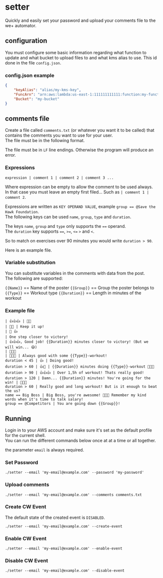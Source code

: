 # setter

Quickly and easily set your password and upload your comments file to the we+ automator.

## configuration

You must configure some basic information regarding what function to update and what bucket to upload files to
and what kms alias to use. This id done in the file `config.json`.

### config.json example

```json
{
    "keyAlias": "alias/my-kms-key",
    "FuncArn": "arn:aws:lambda:us-east-1:111111111111:function:my-function",
    "Bucket": "my-bucket"
}
```

## comments file

Create a file called `comments.txt` (or whatever you want it to be called) that contains the comments you want to use for your user.  
The file must be in the following format.

The file must be in `LF` line endings. Otherwise the program will produce an error.

### Expressions
```text
expression | comment 1 | comment 2 | comment 3 ...
```

Where expression can be empty to allow the comment to be used always.  
In that case you must leave an empty first filed... Such as `| comment 1 | comment 2`.

Expressions are written as `KEY OPERAND VALUE`, example `group == @Save the Hawk Foundation`.  
The following keys can be used `name`, `group`, `type` and `duration`.

The keys `name`, `group` and `type` only supports the `==` operand.  
The `duration` key supports `==`, `>=`, `<=` `>` and `<`.

So to match on exercises over 90 minutes you would write `duration > 90`.

Here is an example file.

### Variable substitution

You can substitute variables in the comments with data from the post.  
The following are supported:

`{{Name}}` == Name of the poster
`{{Group}}` == Group the poster belongs to
`{{Type}}` == Workout type
`{{Duration}}` == Length in minutes of the workout

### Example file

```text
| 👍👍👍 | 🙌🙌
| 💪💪 | Keep it up!
| 🙌 👍
| One step closer to victory!
| 👍👍👍, Good job! {{Duration}} minutes closer to victory! (But we will win... 😅)
| 🙌🙌🙌
| 🙌🙌🙌 | Always good with some {{Type}}-workout!
duration < 45 | 👍 | Doing good!
duration > 60 | 👍🙌 | {{Duration}} minutes doing {{Type}}-workout 🙌🙌🙌
duration > 90 | 👍👍👍 | Over 1,5h of workout! Thats really good!
duration > 120 | Damn... {{Duration}} minutes! You're going for the win! | 💪💪💪
duration > 60 | Really good and long workout! But is it enough to beat the us?
name == Big Boss | Big Boss, you're awesome! 💪💪💪 Remember my kind words when it's time to talk salary!
group == @Competitors | You are going down {{Group}}!
```

## Running

Login in to your AWS account and make sure it's set as the default profile for the current shell.  
You can run the different commands below once at at a time or all together.

the parameter `email` is always required.

### Set Password

```shell
./setter --email 'my-email@example.com' --password 'my-password'
```

### Upload comments

```shell
./setter --email 'my-email@example.com' --comments comments.txt
```

### Create CW Event

The default state of the created event is `DISABLED`.

```shell
./setter --email 'my-email@example.com' --create-event
```

### Enable CW Event

```shell
./setter --email 'my-email@example.com' --enable-event
```

### Disable CW Event

```shell
./setter --email 'my-email@example.com' --disable-event
```
